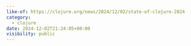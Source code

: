 ```yaml
---
like-of: https://clojure.org/news/2024/12/02/state-of-clojure-2024
category:
  - clojure
date: 2024-12-02T21:24:05+00:00
visibility: public
---
```

